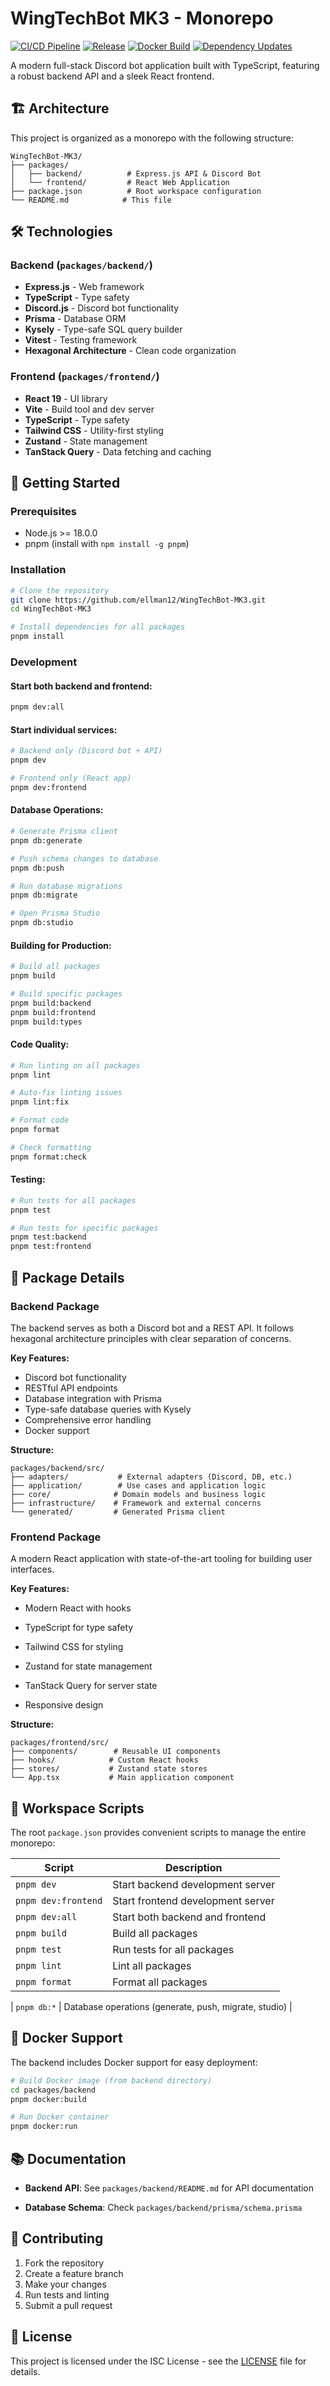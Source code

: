 # WingTechBot MK3 - Monorepo

[![CI/CD Pipeline](https://github.com/ellman12/WingTechBot-MK3/workflows/CI%3ACD%20Pipeline/badge.svg)](https://github.com/ellman12/WingTechBot-MK3/actions/workflows/ci.yml)
[![Release](https://github.com/ellman12/WingTechBot-MK3/workflows/Release/badge.svg)](https://github.com/ellman12/WingTechBot-MK3/actions/workflows/release.yml)
[![Docker Build](https://github.com/ellman12/WingTechBot-MK3/workflows/Docker%20Build%20and%20Push/badge.svg)](https://github.com/ellman12/WingTechBot-MK3/actions/workflows/docker.yml)
[![Dependency Updates](https://github.com/ellman12/WingTechBot-MK3/workflows/Update%20Dependencies/badge.svg)](https://github.com/ellman12/WingTechBot-MK3/actions/workflows/dependencies.yml)

A modern full-stack Discord bot application built with TypeScript, featuring a robust backend API and a sleek React frontend.

## 🏗️ Architecture

This project is organized as a monorepo with the following structure:

```
WingTechBot-MK3/
├── packages/
│   ├── backend/          # Express.js API & Discord Bot
│   └── frontend/         # React Web Application
├── package.json          # Root workspace configuration
└── README.md            # This file
```

## 🛠️ Technologies

### Backend (`packages/backend/`)

- **Express.js** - Web framework
- **TypeScript** - Type safety
- **Discord.js** - Discord bot functionality
- **Prisma** - Database ORM
- **Kysely** - Type-safe SQL query builder
- **Vitest** - Testing framework
- **Hexagonal Architecture** - Clean code organization

### Frontend (`packages/frontend/`)

- **React 19** - UI library
- **Vite** - Build tool and dev server
- **TypeScript** - Type safety
- **Tailwind CSS** - Utility-first styling
- **Zustand** - State management
- **TanStack Query** - Data fetching and caching

## 🚀 Getting Started

### Prerequisites

- Node.js >= 18.0.0
- pnpm (install with `npm install -g pnpm`)

### Installation

```bash
# Clone the repository
git clone https://github.com/ellman12/WingTechBot-MK3.git
cd WingTechBot-MK3

# Install dependencies for all packages
pnpm install
```

### Development

#### Start both backend and frontend:

```bash
pnpm dev:all
```

#### Start individual services:

```bash
# Backend only (Discord bot + API)
pnpm dev

# Frontend only (React app)
pnpm dev:frontend


```

#### Database Operations:

```bash
# Generate Prisma client
pnpm db:generate

# Push schema changes to database
pnpm db:push

# Run database migrations
pnpm db:migrate

# Open Prisma Studio
pnpm db:studio
```

#### Building for Production:

```bash
# Build all packages
pnpm build

# Build specific packages
pnpm build:backend
pnpm build:frontend
pnpm build:types

```

#### Code Quality:

```bash
# Run linting on all packages
pnpm lint

# Auto-fix linting issues
pnpm lint:fix

# Format code
pnpm format

# Check formatting
pnpm format:check
```

#### Testing:

```bash
# Run tests for all packages
pnpm test

# Run tests for specific packages
pnpm test:backend
pnpm test:frontend
```

## 📁 Package Details

### Backend Package

The backend serves as both a Discord bot and a REST API. It follows hexagonal architecture principles with clear separation of concerns.

**Key Features:**

- Discord bot functionality
- RESTful API endpoints
- Database integration with Prisma
- Type-safe database queries with Kysely
- Comprehensive error handling
- Docker support

**Structure:**

```
packages/backend/src/
├── adapters/           # External adapters (Discord, DB, etc.)
├── application/        # Use cases and application logic
├── core/              # Domain models and business logic
├── infrastructure/    # Framework and external concerns
└── generated/         # Generated Prisma client
```

### Frontend Package

A modern React application with state-of-the-art tooling for building user interfaces.

**Key Features:**

- Modern React with hooks
- TypeScript for type safety
- Tailwind CSS for styling
- Zustand for state management
- TanStack Query for server state

- Responsive design

**Structure:**

```
packages/frontend/src/
├── components/        # Reusable UI components
├── hooks/            # Custom React hooks
├── stores/           # Zustand state stores
└── App.tsx           # Main application component
```

## 🔧 Workspace Scripts

The root `package.json` provides convenient scripts to manage the entire monorepo:

| Script              | Description                       |
| ------------------- | --------------------------------- |
| `pnpm dev`          | Start backend development server  |
| `pnpm dev:frontend` | Start frontend development server |
| `pnpm dev:all`      | Start both backend and frontend   |
| `pnpm build`        | Build all packages                |
| `pnpm test`         | Run tests for all packages        |
| `pnpm lint`         | Lint all packages                 |
| `pnpm format`       | Format all packages               |

| `pnpm db:*` | Database operations (generate, push, migrate, studio) |

## 🐳 Docker Support

The backend includes Docker support for easy deployment:

```bash
# Build Docker image (from backend directory)
cd packages/backend
pnpm docker:build

# Run Docker container
pnpm docker:run
```

## 📚 Documentation

- **Backend API**: See `packages/backend/README.md` for API documentation

- **Database Schema**: Check `packages/backend/prisma/schema.prisma`

## 🤝 Contributing

1. Fork the repository
2. Create a feature branch
3. Make your changes
4. Run tests and linting
5. Submit a pull request

## 📄 License

This project is licensed under the ISC License - see the [LICENSE](LICENSE) file for details.
